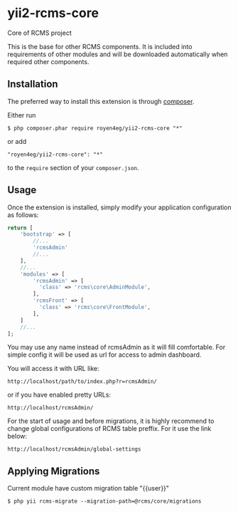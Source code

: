# yii2-rcms-core
Core of RCMS project

This is the base for other RCMS components. 
It is included into requirements of other modules and will be downloaded automatically when required other components.


## Installation

The preferred way to install this extension is through [composer](http://getcomposer.org/download/).


Either run

```
$ php composer.phar require royen4eg/yii2-rcms-core "*"
```

or add

```
"royen4eg/yii2-rcms-core": "*"
```

to the ```require``` section of your `composer.json`.

## Usage

Once the extension is installed, simply modify your application configuration as follows:

```php
return [
    'bootstrap' => [
        //...
        'rcmsAdmin'
        //...
    ],
    //...
    'modules' => [
        'rcmsAdmin' => [
          'class' => 'rcms\core\AdminModule',
        ],
        'rcmsFront' => [
          'class' => 'rcms\core\FrontModule',
        ],
    ]
    //...
];
```
You may use any name instead of rcmsAdmin as it will fill comfortable.
For simple config it will be used as url for access to admin dashboard.

You will access it with URL like:
```
http://localhost/path/to/index.php?r=rcmsAdmin/
```
or if you have enabled pretty URLs:
```
http://localhost/rcmsAdmin/
```

For the start of usage and before migrations, it is highly recommend to change global configurations of RCMS table preffix. For it use the link below:
```
http://localhost/rcmsAdmin/global-settings
```


## Applying Migrations

Current module have custom migration table "{{user}}"
```
$ php yii rcms-migrate --migration-path=@rcms/core/migrations
```

